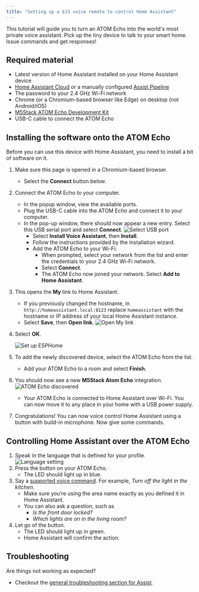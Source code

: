 ```yaml
---
title: "Setting up a $13 voice remote to control Home Assistant"
---
```


This tutorial will guide you to turn an ATOM Echo into the
world's most private voice assistant. Pick up the tiny device to talk to
your smart home. Issue commands and get responses!

## Required material

* Latest version of Home Assistant installed on your Home Assistant device 
* [Home Assistant Cloud](https://www.nabucasa.com) or a manually configured [Assist Pipeline](/integrations/assist_pipeline)
* The password to your 2.4&nbsp;GHz Wi-Fi network
* Chrome (or a Chromium-based browser like Edge) on desktop (not Android/iOS) 
* [M5Stack ATOM Echo Development Kit](https://shop.m5stack.com/products/atom-echo-smart-speaker-dev-kit?ref=NabuCasa)
* USB-C cable to connect the ATOM Echo

## Installing the software onto the ATOM Echo

Before you can use this device with Home Assistant, you need to install a bit of software on it.

1. Make sure this page is opened in a Chromium-based browser.
   * Select the **Connect** button below.

   <script type="module" src="https://unpkg.com/esp-web-tools@9/dist/web/install-button.js?module"></script>
   <esp-web-install-button manifest="https://firmware.esphome.io/voice-assistant/m5stack-atom-echo/manifest.json"></esp-web-install-button>

1. Connect the ATOM Echo to your computer.
   * In the popup window, view the available ports.
   * Plug the USB-C cable into the ATOM Echo and connect it to your computer.
   * In the pop-up window, there should now appear a new entry. Select this USB serial port and select **Connect**.
   ![Select USB port](/images/assist/esp32-atom-flash-select-port.png)
        * Select **Install Voice Assistant**, then **Install**.
        * Follow the instructions provided by the installation wizard.
        * Add the ATOM Echo to your Wi-Fi:
          * When prompted, select your network from the list and enter the credentials to your 2.4&nbsp;GHz Wi-Fi network.
          * Select **Connect**.
          * The ATOM Echo now joined your network. Select **Add to Home Assistant**.
1. This opens the **My** link to Home Assistant. 
   * If you previously changed the hostname, in `http://homeassistant.local:8123` replace `homeassistant` with the hostname or IP address of your local Home Assistant instance.
   * Select **Save**, then **Open link**.
   ![Open My link](/images/assist/esp32-atom-flash-06.png)
1. Select **OK**. 
   
   ![Set up ESPHome](/images/assist/esp32-atom-flash-07.png)
1. To add the newly discovered device, select the ATOM Echo from the list.
   * Add your ATOM Echo to a room and select **Finish**. 
1. You should now see a new **M5Stack Atom Echo** integration.
   ![ATOM Echo discovered](/images/assist/m5stack-atom-echo-discovered-03.png)
   * Your ATOM Echo is connected to Home Assistant over Wi-Fi. You can now move it to any place in your home with a USB power supply. 
1. Congratulations! You can now voice control Home Assistant using a button with build-in microphone. Now give some commands.

## Controlling Home Assistant over the ATOM Echo

1. Speak in the language that is defined for your profile.
   ![Language setting](/images/assist/assist-default-language-setting-01.png)
1. Press the button on your ATOM Echo.
   * The LED should light up in blue.
1. Say a [supported voice command](/docs/assist/builtin_sentences/). For example, *Turn off the light in the kitchen*.   
      * Make sure you’re using the area name exactly as you defined it in Home Assistant.
      * You can also ask a question, such as
          * *Is the front door locked?*
          * *Which lights are on in the living room?*
1. Let go of the button.
   * The LED should light up in green.
   * Home Assistant will confirm the action.

## Troubleshooting

Are things not working as expected?

* Checkout the [general troubleshooting section for Assist](/projects/private-voice-assistant/troubleshooting-assist/).
